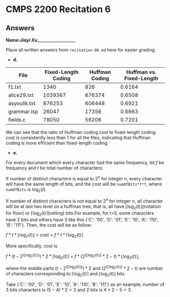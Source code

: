 # CMPS 2200 Recitation 6
## Answers

**Name:**___Jiayi Xu______________________


Place all written answers from `recitation-06.md` here for easier grading.



- **d.**

File | Fixed-Length Coding | Huffman Coding | Huffman vs. Fixed-Length
|------|---------------------|----------------------|------------------|
f1.txt    |    1340              |     826           |0.6164
alice29.txt    |  1039367                |     676374           |0.6508
asyoulik.txt    |  876253                   |   606448             |0.6921
grammar.lsp    |     26047                |     17356           |0.6663
fields.c    |       78050              |     56206           |0.7201

We can see that the ratio of Huffman coding cost to fixed-length coding cost is consistently less than 1 for all the files, indicating that Huffman coding is more efficient than fixed-length coding.


- **e.**

For every document which every character had the same frequency, let $f$ be frequency and $t$ be total number of characters:

 If number of distinct characters is equal to $2^n$ for integer n, every character will have the same length of bits, and the cost will be `numOfBits*t*f`, where `numOfBits` is $\log_2 (t)$.
 
 If number of distinct characters is not equal to $2^n$ for integer n, all character will be at last two level on a huffman tree, that is, all have $\lfloor \log_2 (t) \rfloor$(notation for floor) or $\lceil \log_2 (t) \rceil$(ceiling) bits.For example, for t=5, some characters have 2 bits and others have 3 like this {'C': '00', 'D': '01', 'E': '10', 'A': '110', 'B': '111'}. Then, the cost will be as follow: 
 
 $f*t*\lfloor \log_2 (t) \rfloor$ < cost < $f*t*\lceil \log_2 (t) \rceil$. 

 More specifically, cost is 
 
 $f*(t-2^{(\lfloor \log_2 (t) \rfloor)})*2*\lceil \log_2 (t) \rceil+f*(2^{(\lfloor \log_2 (t) \rfloor)}*2-t)*\lfloor \log_2 (t) \rfloor$, 
 
 where the middle parts $(t-2^{(\lfloor \log_2 (t) \rfloor)})*2$ and $(2^{(\lfloor \log_2 (t) \rfloor)}*2-t)$ are number of characters corresponding to $\lceil \log_2 (t) \rceil$ and $\lfloor \log_2 (t) \rfloor$ bits. 
 
 Take {'C': '00', 'D': '01', 'E': '10', 'A': '110', 'B': '111'} as an example, number of 3 bits characters is $(5-4)*2=2$ and 2 bits is $4*2-5=3$.
